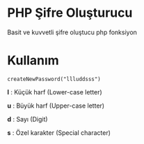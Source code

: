 # PHP Şifre Oluşturucu
Basit ve kuvvetli şifre oluştucu php fonksiyon

# Kullanım
    createNewPassword("llluddsss")

**l** : Küçük harf (Lower-case letter)

**u** : Büyük harf (Upper-case letter)

**d** : Sayı (Digit)

**s** : Özel karakter (Special character)
